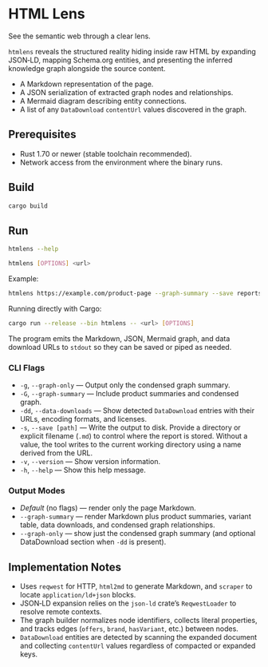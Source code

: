 # HTML Lens

See the semantic web through a clear lens.

`htmlens` reveals the structured reality hiding inside raw HTML by expanding
JSON‑LD, mapping Schema.org entities, and presenting the inferred knowledge
graph alongside the source content.

- A Markdown representation of the page.
- A JSON serialization of extracted graph nodes and relationships.
- A Mermaid diagram describing entity connections.
- A list of any `DataDownload` `contentUrl` values discovered in the graph.

## Prerequisites

- Rust 1.70 or newer (stable toolchain recommended).
- Network access from the environment where the binary runs.

## Build

```bash
cargo build
```

## Run

```bash
htmlens --help
```

```bash
htmlens [OPTIONS] <url>
```

Example:

```bash
htmlens https://example.com/product-page --graph-summary --save reports
```

Running directly with Cargo:

```bash
cargo run --release --bin htmlens -- <url> [OPTIONS]
```

The program emits the Markdown, JSON, Mermaid graph, and data download URLs to
`stdout` so they can be saved or piped as needed.

### CLI Flags

- `-g`, `--graph-only` &mdash; Output only the condensed graph summary.
- `-G`, `--graph-summary` &mdash; Include product summaries and condensed graph.
- `-dd`, `--data-downloads` &mdash; Show detected `DataDownload` entries with
  their URLs, encoding formats, and licenses.
- `-s`, `--save [path]` &mdash; Write the output to disk. Provide a directory or
  explicit filename (`.md`) to control where the report is stored. Without a
  value, the tool writes to the current working directory using a name derived
  from the URL.
- `-v`, `--version` &mdash; Show version information.
- `-h`, `--help` &mdash; Show this help message.

### Output Modes

- *Default* (no flags) — render only the page Markdown.
- `--graph-summary` — render Markdown plus product summaries, variant table,
  data downloads, and condensed graph relationships.
- `--graph-only` — show just the condensed graph summary (and optional
  DataDownload section when `-dd` is present).

## Implementation Notes

- Uses `reqwest` for HTTP, `html2md` to generate Markdown, and `scraper` to
  locate `application/ld+json` blocks.
- JSON‑LD expansion relies on the `json-ld` crate’s `ReqwestLoader` to resolve
  remote contexts.
- The graph builder normalizes node identifiers, collects literal properties,
  and tracks edges (`offers`, `brand`, `hasVariant`, etc.) between nodes.
- `DataDownload` entities are detected by scanning the expanded document and
  collecting `contentUrl` values regardless of compacted or expanded keys.
